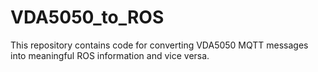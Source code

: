 # VDA5050_to_ROS
This repository contains code for converting VDA5050 MQTT messages into meaningful ROS information and vice versa.
